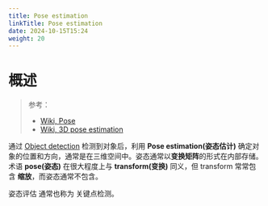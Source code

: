 ```yaml
---
title: Pose estimation
linkTitle: Pose estimation
date: 2024-10-15T15:24
weight: 20
---
```


# 概述

> 参考：
>
> - [Wiki, Pose](https://en.wikipedia.org/wiki/Pose_(computer_vision))
> - [Wiki, 3D pose estimation](https://en.wikipedia.org/wiki/3D_pose_estimation)

通过 [Object detection](docs/12.AI/计算机视觉/Object%20detection.md) 检测到对象后，利用 **Pose estimation(姿态估计)** 确定对象的位置和方向，通常是在三维空间中。姿态通常以**变换矩阵**的形式在内部存储。术语 **pose(姿态)** 在很大程度上与 **transform(变换)** 同义，但 transform 常常包含 **缩放**，而姿态通常不包含。

姿态评估 通常也称为 关键点检测。